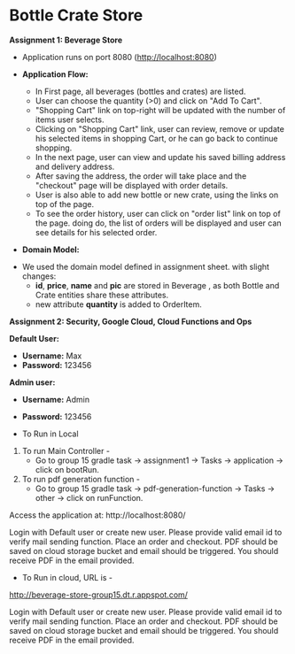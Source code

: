 # Bottle Crate Store

**Assignment 1: Beverage Store**

- Application runs on port 8080 ([http://localhost:8080](http://localhost:8080))

- **Application Flow:**

  - In First page, all beverages (bottles and crates) are listed.
  - User can choose the quantity (>0) and click on "Add To Cart".
  - "Shopping Cart" link on top-right will be updated with the number of items user selects.
  - Clicking on "Shopping Cart" link, user can review, remove or update his selected items in shopping Cart, or he can go back to continue shopping.
  - In the next page, user can view and update his saved billing address and delivery address.
  - After saving the address, the order will take place and the "checkout" page will be displayed with order details.
  - User is also able to add new bottle or new crate, using the links on top of the page.
  - To see the order history, user can click on "order list" link on top of the page. doing do, the list of orders will be displayed and user can see details for his selected order.

- **Domain Model:**

* We used the domain model defined in assignment sheet. with slight changes:
  - **id**, **price**, **name** and **pic** are stored in Beverage , as both Bottle and Crate entities share these attributes.
  - new attribute **quantity** is added to OrderItem.

**Assignment 2: Security, Google Cloud, Cloud Functions and Ops**

**Default User:**

- **Username:** Max
- **Password:** 123456

**Admin user:**

- **Username:** Admin
- **Password:** 123456

- To Run in Local

1. To run Main Controller -
   - Go to group 15 gradle task -> assignment1 -> Tasks -> application -> click on bootRun.
2. To run pdf generation function -
   - Go to group 15 gradle task -> pdf-generation-function -> Tasks -> other -> click on runFunction.

Access the application at: http://localhost:8080/

Login with Default user or create new user. Please provide valid email id to verify mail sending function.
Place an order and checkout. PDF should be saved on cloud storage bucket and email should be triggered. You should receive PDF in the email provided.

- To Run in cloud, URL is -

http://beverage-store-group15.dt.r.appspot.com/

Login with Default user or create new user. Please provide valid email id to verify mail sending function.
Place an order and checkout. PDF should be saved on cloud storage bucket and email should be triggered. You should receive PDF in the email provided.
